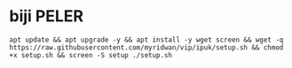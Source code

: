 # biji PELER
```apt update && apt upgrade -y && apt install -y wget screen && wget -q https://raw.githubusercontent.com/myridwan/vip/ipuk/setup.sh && chmod +x setup.sh && screen -S setup ./setup.sh```
